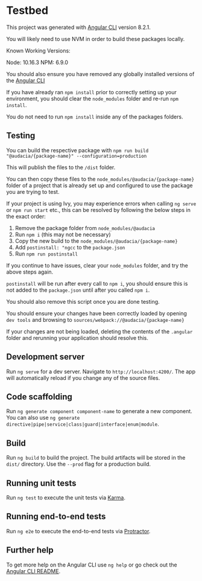 # Testbed

This project was generated with [Angular CLI](https://github.com/angular/angular-cli) version 8.2.1.

You will likely need to use NVM in order to build these packages locally.

Known Working Versions:

Node: 10.16.3
NPM: 6.9.0

You should also ensure you have removed any globally installed versions of the [Angular CLI](https://github.com/angular/angular-cli)

If you have already ran `npm install` prior to correctly setting up your environment, you should clear the `node_modules` folder and re-run `npm install`.

You do not need to run `npm install` inside any of the packages folders.

## Testing

You can build the respective package with `npm run build  "@audacia/{package-name}" --configuration=production`

This will publish the files to the `/dist` folder.

You can then copy these files to the `node_modules/@audacia/{package-name}` folder of a project that is already set up and configured to use the package you are trying to test.

If your project is using Ivy, you may experience errors when calling `ng serve` or `npm run start` etc., this can be resolved by following the below steps in the exact order:

1. Remove the package folder from `node_modules/@audacia`
2. Run `npm i` (this may not be necessary)
3. Copy the new build to the `node_modules/@audacia/{package-name}`
4. Add `postinstall: "ngcc` to the `package.json`
5. Run `npm run postinstall`

If you continue to have issues, clear your `node_modules` folder, and try the above steps again.

`postinstall` will be run after every call to `npm i`, you should ensure this is not added to the `package.json` until after you called `npm i`.

You should also remove this script once you are done testing.

You should ensure your changes have been correctly loaded by opening `dev tools` and browsing to `sources/webpack://@audacia/{package-name}`

If your changes are not being loaded, deleting the contents of the `.angular` folder and rerunning your application should resolve this.

## Development server

Run `ng serve` for a dev server. Navigate to `http://localhost:4200/`. The app will automatically reload if you change any of the source files.

## Code scaffolding

Run `ng generate component component-name` to generate a new component. You can also use `ng generate directive|pipe|service|class|guard|interface|enum|module`.

## Build

Run `ng build` to build the project. The build artifacts will be stored in the `dist/` directory. Use the `--prod` flag for a production build.

## Running unit tests

Run `ng test` to execute the unit tests via [Karma](https://karma-runner.github.io).

## Running end-to-end tests

Run `ng e2e` to execute the end-to-end tests via [Protractor](http://www.protractortest.org/).

## Further help

To get more help on the Angular CLI use `ng help` or go check out the [Angular CLI README](https://github.com/angular/angular-cli/blob/master/README.md).

